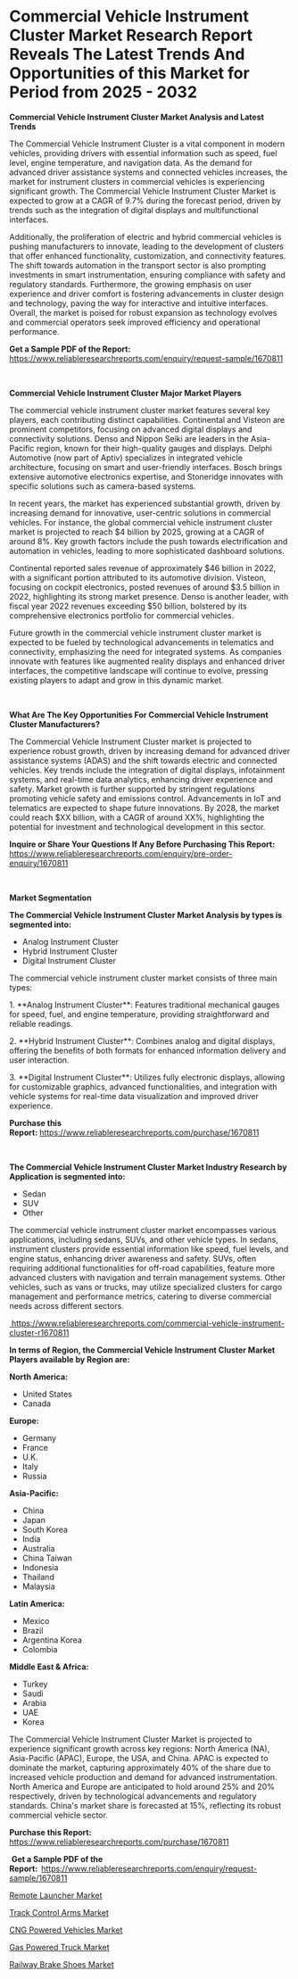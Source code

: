 <p><h1>Commercial Vehicle Instrument Cluster Market Research Report Reveals The Latest Trends And Opportunities of this Market for Period from 2025 - 2032</h1></p><p><strong>Commercial Vehicle Instrument Cluster Market Analysis and Latest Trends</strong></p>
<p><p>The Commercial Vehicle Instrument Cluster is a vital component in modern vehicles, providing drivers with essential information such as speed, fuel level, engine temperature, and navigation data. As the demand for advanced driver assistance systems and connected vehicles increases, the market for instrument clusters in commercial vehicles is experiencing significant growth. The Commercial Vehicle Instrument Cluster Market is expected to grow at a CAGR of 9.7% during the forecast period, driven by trends such as the integration of digital displays and multifunctional interfaces. </p><p>Additionally, the proliferation of electric and hybrid commercial vehicles is pushing manufacturers to innovate, leading to the development of clusters that offer enhanced functionality, customization, and connectivity features. The shift towards automation in the transport sector is also prompting investments in smart instrumentation, ensuring compliance with safety and regulatory standards. Furthermore, the growing emphasis on user experience and driver comfort is fostering advancements in cluster design and technology, paving the way for interactive and intuitive interfaces. Overall, the market is poised for robust expansion as technology evolves and commercial operators seek improved efficiency and operational performance.</p></p>
<p><strong>Get a Sample PDF of the Report:&nbsp;</strong> <a href="https://www.reliableresearchreports.com/enquiry/request-sample/1670811?utm_campaign=16&utm_medium=2&utm_source=Github&utm_content=ia&utm_term=30032025&utm_id=commercial-vehicle-instrument-cluster">https://www.reliableresearchreports.com/enquiry/request-sample/1670811</a></p>
<p>&nbsp;</p>
<p><strong>Commercial Vehicle Instrument Cluster Major Market Players</strong></p>
<p><p>The commercial vehicle instrument cluster market features several key players, each contributing distinct capabilities. Continental and Visteon are prominent competitors, focusing on advanced digital displays and connectivity solutions. Denso and Nippon Seiki are leaders in the Asia-Pacific region, known for their high-quality gauges and displays. Delphi Automotive (now part of Aptiv) specializes in integrated vehicle architecture, focusing on smart and user-friendly interfaces. Bosch brings extensive automotive electronics expertise, and Stoneridge innovates with specific solutions such as camera-based systems.</p><p>In recent years, the market has experienced substantial growth, driven by increasing demand for innovative, user-centric solutions in commercial vehicles. For instance, the global commercial vehicle instrument cluster market is projected to reach $4 billion by 2025, growing at a CAGR of around 8%. Key growth factors include the push towards electrification and automation in vehicles, leading to more sophisticated dashboard solutions.</p><p>Continental reported sales revenue of approximately $46 billion in 2022, with a significant portion attributed to its automotive division. Visteon, focusing on cockpit electronics, posted revenues of around $3.5 billion in 2022, highlighting its strong market presence. Denso is another leader, with fiscal year 2022 revenues exceeding $50 billion, bolstered by its comprehensive electronics portfolio for commercial vehicles.</p><p>Future growth in the commercial vehicle instrument cluster market is expected to be fueled by technological advancements in telematics and connectivity, emphasizing the need for integrated systems. As companies innovate with features like augmented reality displays and enhanced driver interfaces, the competitive landscape will continue to evolve, pressing existing players to adapt and grow in this dynamic market.</p></p>
<p>&nbsp;</p>
<p><strong>What Are The Key Opportunities For Commercial Vehicle Instrument Cluster Manufacturers?</strong></p>
<p><p>The Commercial Vehicle Instrument Cluster market is projected to experience robust growth, driven by increasing demand for advanced driver assistance systems (ADAS) and the shift towards electric and connected vehicles. Key trends include the integration of digital displays, infotainment systems, and real-time data analytics, enhancing driver experience and safety. Market growth is further supported by stringent regulations promoting vehicle safety and emissions control. Advancements in IoT and telematics are expected to shape future innovations. By 2028, the market could reach $XX billion, with a CAGR of around XX%, highlighting the potential for investment and technological development in this sector.</p></p>
<p><strong>Inquire or Share Your Questions If Any Before Purchasing This Report:</strong> <a href="https://www.reliableresearchreports.com/enquiry/pre-order-enquiry/1670811?utm_campaign=16&utm_medium=2&utm_source=Github&utm_content=ia&utm_term=30032025&utm_id=commercial-vehicle-instrument-cluster">https://www.reliableresearchreports.com/enquiry/pre-order-enquiry/1670811</a></p>
<p>&nbsp;</p>
<p><strong>Market Segmentation</strong></p>
<p><strong>The Commercial Vehicle Instrument Cluster Market Analysis by types is segmented into:</strong></p>
<p><ul><li>Analog Instrument Cluster</li><li>Hybrid Instrument Cluster</li><li>Digital Instrument Cluster</li></ul></p>
<p><p>The commercial vehicle instrument cluster market consists of three main types: </p><p>1. **Analog Instrument Cluster**: Features traditional mechanical gauges for speed, fuel, and engine temperature, providing straightforward and reliable readings.</p><p>2. **Hybrid Instrument Cluster**: Combines analog and digital displays, offering the benefits of both formats for enhanced information delivery and user interaction.</p><p>3. **Digital Instrument Cluster**: Utilizes fully electronic displays, allowing for customizable graphics, advanced functionalities, and integration with vehicle systems for real-time data visualization and improved driver experience.</p></p>
<p><strong>Purchase this Report:&nbsp;</strong><a href="https://www.reliableresearchreports.com/purchase/1670811?utm_campaign=16&utm_medium=2&utm_source=Github&utm_content=ia&utm_term=30032025&utm_id=commercial-vehicle-instrument-cluster">https://www.reliableresearchreports.com/purchase/1670811</a></p>
<p>&nbsp;</p>
<p><strong>The Commercial Vehicle Instrument Cluster Market Industry Research by Application is segmented into:</strong></p>
<p><ul><li>Sedan</li><li>SUV</li><li>Other</li></ul></p>
<p><p>The commercial vehicle instrument cluster market encompasses various applications, including sedans, SUVs, and other vehicle types. In sedans, instrument clusters provide essential information like speed, fuel levels, and engine status, enhancing driver awareness and safety. SUVs, often requiring additional functionalities for off-road capabilities, feature more advanced clusters with navigation and terrain management systems. Other vehicles, such as vans or trucks, may utilize specialized clusters for cargo management and performance metrics, catering to diverse commercial needs across different sectors.</p></p>
<p><a href="https://www.reliableresearchreports.com/commercial-vehicle-instrument-cluster-r1670811?utm_campaign=16&utm_medium=2&utm_source=Github&utm_content=ia&utm_term=30032025&utm_id=commercial-vehicle-instrument-cluster">&nbsp;https://www.reliableresearchreports.com/commercial-vehicle-instrument-cluster-r1670811</a></p>
<p><strong>In terms of Region, the Commercial Vehicle Instrument Cluster Market Players available by Region are:</strong></p>
<p>
    <p> <strong> North America: </strong>
        <ul>
            <li>United States</li>
            <li>Canada</li>
        </ul>
        </p> 
    <p> <strong> Europe: </strong>
        <ul>
            <li>Germany</li>
            <li>France</li>
            <li>U.K.</li>
            <li>Italy</li>
            <li>Russia</li>
        </ul>
        </p> 
    <p> <strong> Asia-Pacific: </strong>
        <ul>
            <li>China</li>
            <li>Japan</li>
            <li>South Korea</li>
            <li>India</li>
            <li>Australia</li>
            <li>China Taiwan</li>
            <li>Indonesia</li>
            <li>Thailand</li>
            <li>Malaysia</li>
        </ul>
        </p> 
    <p> <strong> Latin America: </strong>
        <ul>
            <li>Mexico</li>
            <li>Brazil</li>
            <li>Argentina Korea</li>
            <li>Colombia</li>
        </ul>
        </p> 
    <p> <strong> Middle East & Africa: </strong>
        <ul>
            <li>Turkey</li>
            <li>Saudi</li>
            <li>Arabia</li>
            <li>UAE</li>
            <li>Korea</li>
        </ul>
    </p>
    </p>
<p><p>The Commercial Vehicle Instrument Cluster Market is projected to experience significant growth across key regions: North America (NA), Asia-Pacific (APAC), Europe, the USA, and China. APAC is expected to dominate the market, capturing approximately 40% of the share due to increased vehicle production and demand for advanced instrumentation. North America and Europe are anticipated to hold around 25% and 20% respectively, driven by technological advancements and regulatory standards. China's market share is forecasted at 15%, reflecting its robust commercial vehicle sector.</p></p>
<p><strong>Purchase this Report: </strong><a href="https://www.reliableresearchreports.com/purchase/1670811?utm_campaign=16&utm_medium=2&utm_source=Github&utm_content=ia&utm_term=30032025&utm_id=commercial-vehicle-instrument-cluster">https://www.reliableresearchreports.com/purchase/1670811</a></p>
<p>&nbsp;<strong>Get a Sample PDF of the Report:&nbsp;&nbsp;</strong><a href="https://www.reliableresearchreports.com/enquiry/request-sample/1670811?utm_campaign=16&utm_medium=2&utm_source=Github&utm_content=ia&utm_term=30032025&utm_id=commercial-vehicle-instrument-cluster">https://www.reliableresearchreports.com/enquiry/request-sample/1670811</a></p>
<p><strong></strong></p>
<p><p><a href="https://github.com/jerhoskinson197676/Market-Research-Report-List-1/blob/main/remote-launcher-market.md?utm_campaign=16&utm_medium=2&utm_source=Github&utm_content=ia&utm_term=30032025&utm_id=commercial-vehicle-instrument-cluster">Remote Launcher Market</a></p><p><a href="https://github.com/lelkohydesyj/Market-Research-Report-List-1/blob/main/track-control-arms-market.md?utm_campaign=16&utm_medium=2&utm_source=Github&utm_content=ia&utm_term=30032025&utm_id=commercial-vehicle-instrument-cluster">Track Control Arms Market</a></p><p><a href="https://github.com/syskamazucqa/Market-Research-Report-List-1/blob/main/cng-powered-vehicles-market.md?utm_campaign=16&utm_medium=2&utm_source=Github&utm_content=ia&utm_term=30032025&utm_id=commercial-vehicle-instrument-cluster">CNG Powered Vehicles Market</a></p><p><a href="https://github.com/cezilfinerv9/Market-Research-Report-List-1/blob/main/gas-powered-truck-market.md?utm_campaign=16&utm_medium=2&utm_source=Github&utm_content=ia&utm_term=30032025&utm_id=commercial-vehicle-instrument-cluster">Gas Powered Truck Market</a></p><p><a href="https://github.com/thanenegenqa/Market-Research-Report-List-1/blob/main/railway-brake-shoes-market.md?utm_campaign=16&utm_medium=2&utm_source=Github&utm_content=ia&utm_term=30032025&utm_id=commercial-vehicle-instrument-cluster">Railway Brake Shoes Market</a></p></p>